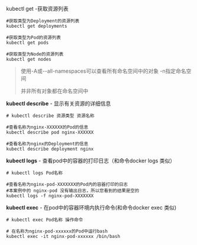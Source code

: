 kubectl get -获取资源列表

```
#获取类型为Deployment的资源列表
kubectl get deployments

#获取类型为Pod的资源列表
kubectl get pods

#获取类型为Node的资源列表
kubectl get nodes
```

> 使用-A或--all-namespaces可以查看所有命名空间中的对象 -n指定命名空间
>
> 并非所有对象都在命名空间中

**kubectl describe** - 显示有关资源的详细信息

```
# kubectl describe 资源类型 资源名称

#查看名称为nginx-XXXXXX的Pod的信息
kubectl describe pod nginx-XXXXXX	

#查看名称为nginx的Deployment的信息
kubectl describe deployment nginx	
```

**kubectl logs** - 查看pod中的容器的打印日志（和命令docker logs 类似）

```
# kubectl logs Pod名称

#查看名称为nginx-pod-XXXXXXX的Pod内的容器打印的日志
#本案例中的 nginx-pod 没有输出日志，所以您看到的结果是空的
kubectl logs -f nginx-pod-XXXXXXX
```

**kubectl exec** - 在pod中的容器环境内执行命令(和命令docker exec 类似)

```
# kubectl exec Pod名称 操作命令

# 在名称为nginx-pod-xxxxxx的Pod中运行bash
kubectl exec -it nginx-pod-xxxxxx /bin/bash
```

